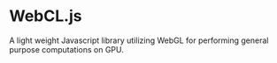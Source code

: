 # WebCL.js
A light weight Javascript library utilizing WebGL for performing general purpose computations on GPU.
